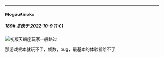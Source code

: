 

*****

####  MoguuKinoko  
##### 189#       发表于 2022-10-9 11:01

<img src="https://static.saraba1st.com/image/smiley/face2017/009.gif" referrerpolicy="no-referrer">初版天蝎座玩家一般路过

那游戏根本就玩不了，帧数，bug，最基本的体验都给不了

